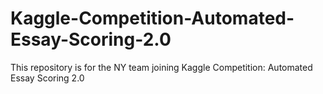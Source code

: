 # Kaggle-Competition-Automated-Essay-Scoring-2.0
This repository is for the NY team joining Kaggle Competition: Automated Essay Scoring 2.0
